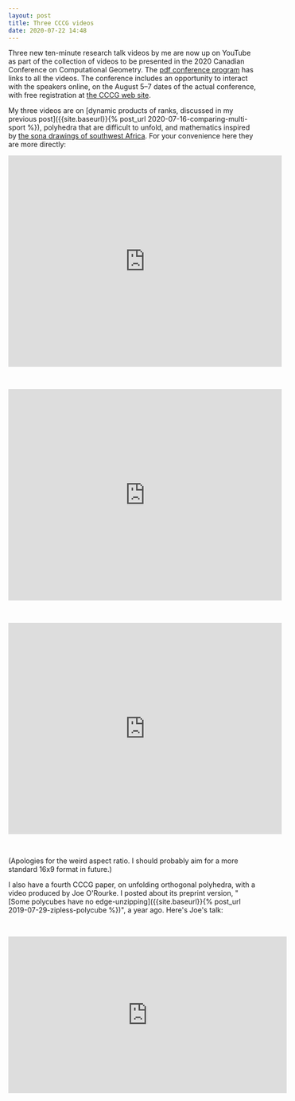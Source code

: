 ```yaml
---
layout: post
title: Three CCCG videos
date: 2020-07-22 14:48
---
```

Three new ten-minute research talk videos by me are now up on YouTube as part of the collection of videos to be presented in the 2020 Canadian Conference on Computational Geometry. The [pdf conference program](http://vga.usask.ca/cccg2020/program.pdf) has links to all the videos. The conference includes an opportunity to interact with the speakers online, on the August 5–7 dates of the actual conference, with free registration at [the CCCG web site](http://vga.usask.ca/cccg2020/).

My three videos are on [dynamic products of ranks, discussed in my previous post]({{site.baseurl}}{% post_url 2020-07-16-comparing-multi-sport %}), polyhedra that are difficult to unfold, and mathematics inspired by [the sona drawings of southwest Africa](https://en.wikipedia.org/wiki/Lusona). For your convenience here they are more directly:

<div style="text-align:center">
<iframe style="border:0" width="550" height="425" src="https://www.youtube.com/embed/KMxa1IT6bJM" allow="accelerometer; autoplay; encrypted-media; gyroscope; picture-in-picture" allowfullscreen></iframe>
<p>&nbsp;</p>
<iframe style="border:0" width="550" height="425" src="https://www.youtube.com/embed/OC4UDsCoIVg" allow="accelerometer; autoplay; encrypted-media; gyroscope; picture-in-picture" allowfullscreen></iframe>
<p>&nbsp;</p>
<iframe style="border:0" width="550" height="425" src="https://www.youtube.com/embed/TGxTTb1NRSo" allow="accelerometer; autoplay; encrypted-media; gyroscope; picture-in-picture" allowfullscreen></iframe>
<p>&nbsp;</p>
</div>

(Apologies for the weird aspect ratio. I should probably aim for a more standard 16x9 format in future.)

I also have a fourth CCCG paper, on unfolding orthogonal polyhedra, with a video produced by Joe O'Rourke. I posted about its preprint version, "[Some polycubes have no edge-unzipping]({{site.baseurl}}{% post_url 2019-07-29-zipless-polycube %})", a year ago. Here's Joe's talk:

<div style="text-align:center">
<p>&nbsp;</p>
<iframe style="border:0" width="560" height="315" src="https://www.youtube.com/embed/I0FD0aKV8XE" allow="accelerometer; autoplay; encrypted-media; gyroscope; picture-in-picture" allowfullscreen></iframe>
</div>